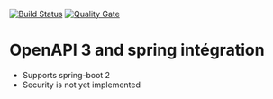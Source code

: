 [![Build Status](https://travis-ci.org/springdoc/springdoc-openapi.svg?branch=master)](https://travis-ci.org/springdoc/springdoc-openapi)
[![Quality Gate](https://sonarcloud.io/api/project_badges/measure?project=org.springdoc%3Aspringdoc-openapi-v3&metric=alert_status)](https://sonarcloud.io/dashboard?id=org.springdoc%3Aspringdoc-openapi-v3)

# OpenAPI 3 and spring intégration

- Supports spring-boot 2
- Security is not yet implemented

